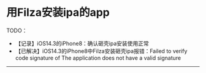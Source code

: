# 用Filza安装ipa的app

TODO：

* 【记录】iOS14.3的iPhone8：确认砸壳ipa安装使用正常
* 【已解决】iOS14.3的iPhone8中Filza安装砸壳ipa报错：Failed to verify code signature of The application does not have a valid signature

---

